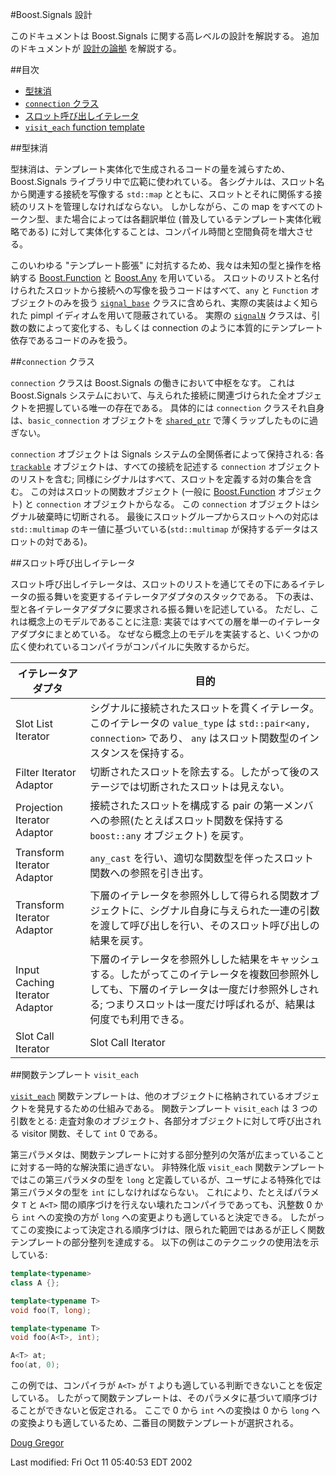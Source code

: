 #Boost.Signals 設計

このドキュメントは Boost.Signals に関する高レベルの設計を解説する。
追加のドキュメントが [設計の論拠](design_rationale.md) を解説する。

##目次

- [型抹消](#type_erasure)
- [`connection` クラス](#connection)
- [スロット呼び出しイテレータ](#slot_call_iterator)
- [`visit_each` function template](#visit_each)

##<a name="type_erasure">型抹消</a>

型抹消は、テンプレート実体化で生成されるコードの量を減らすため、Boost.Signals ライブラリ中で広範に使われている。
各シグナルは、スロット名から関連する接続を写像する `std::map` とともに、スロットとそれに関係する接続のリストを管理しなければならない。
しかしながら、この map をすべてのトークン型、また場合によっては各翻訳単位 (普及しているテンプレート実体化戦略である) に対して実体化することは、コンパイル時間と空間負荷を増大させる。

このいわゆる "テンプレート膨張" に対抗するため、我々は未知の型と操作を格納する [Boost.Function](../function.md) と [Boost.Any](http://www.boost.org/doc/libs/1_31_0/libs/any/index.html) を用いている。
スロットのリストと名付けられたスロットから接続への写像を扱うコードはすべて、`any` と `Function` オブジェクトのみを扱う [`signal_base`](http://www.boost.org/doc/libs/1_31_0/boost/signals/detail/signal_base.hpp) クラスに含められ、実際の実装はよく知られた pimpl イディオムを用いて隠蔽されている。
実際の [`signalN`](reference/signalN.md) クラスは、引数の数によって変化する、もしくは connection のように本質的にテンプレート依存であるコードのみを扱う。

##<a name="connection">`connection` クラス</a>

`connection` クラスは Boost.Signals の働きにおいて中枢をなす。
これは Boost.Signals システムにおいて、与えられた接続に関連づけられた全オブジェクトを把握している唯一の存在である。
具体的には `connection` クラスそれ自身は、`basic_connection` オブジェクトを [`shared_ptr`](../smart_ptr.md) で薄くラップしたものに過ぎない。

`connection` オブジェクトは Signals システムの全関係者によって保持される:
各 [`trackable`](reference/trackable.md) オブジェクトは、すべての接続を記述する `connection` オブジェクトのリストを含む;
同様にシグナルはすべて、スロットを定義する対の集合を含む。
この対はスロットの関数オブジェクト (一般に [Boost.Function](../function.md) オブジェクト) と `connection` オブジェクトからなる。
この `connection` オブジェクトはシグナル破棄時に切断される。
最後にスロットグループからスロットへの対応は `std::multimap` のキー値に基づいている(`std::multimap` が保持するデータはスロットの対である)。

##<a name="slot_call_iterator">スロット呼び出しイテレータ</a>

スロット呼び出しイテレータは、スロットのリストを通じてその下にあるイテレータの振る舞いを変更するイテレータアダプタのスタックである。
下の表は、型と各イテレータアダプタに要求される振る舞いを記述している。
ただし、これは概念上のモデルであることに注意:
実装ではすべての層を単一のイテレータアダプタにまとめている。
なぜなら概念上のモデルを実装すると、いくつかの広く使われているコンパイラがコンパイルに失敗するからだ。

| イテレータアダプタ | 目的 |
|--------------------|------|
| Slot List Iterator | シグナルに接続されたスロットを貫くイテレータ。このイテレータの `value_type` は `std::pair<any, connection>` であり、 `any` はスロット関数型のインスタンスを保持する。 |
| Filter Iterator Adaptor | 切断されたスロットを除去する。したがって後のステージでは切断されたスロットは見えない。 |
| Projection Iterator Adaptor | 接続されたスロットを構成する pair の第一メンバへの参照(たとえばスロット関数を保持する `boost::any` オブジェクト) を戻す。 |
| Transform Iterator Adaptor | `any_cast` を行い、適切な関数型を伴ったスロット関数への参照を引き出す。 |
| Transform Iterator Adaptor | 下層のイテレータを参照外しして得られる関数オブジェクトに、シグナル自身に与えられた一連の引数を渡して呼び出しを行い、そのスロット呼び出しの結果を戻す。 |
| Input Caching Iterator Adaptor | 下層のイテレータを参照外しした結果をキャッシュする。したがってこのイテレータを複数回参照外ししても、下層のイテレータは一度だけ参照外しされる; つまりスロットは一度だけ呼ばれるが、結果は何度でも利用できる。 |
| Slot Call Iterator | Slot Call Iterator |

##関数テンプレート <a name="visit_each">`visit_each`</a>

[`visit_each`](reference/visit_each.md) 関数テンプレートは、他のオブジェクトに格納されているオブジェクトを発見するための仕組みである。
関数テンプレート `visit_each` は 3 つの引数をとる:
走査対象のオブジェクト、各部分オブジェクトに対して呼び出される visitor 関数、そして `int` 0 である。

第三パラメタは、関数テンプレートに対する部分整列の欠落が広まっていることに対する一時的な解決策に過ぎない。
非特殊化版 `visit_each` 関数テンプレートではこの第三パラメタの型を `long` と定義しているが、ユーザによる特殊化では第三パラメタの型を `int` にしなければならない。
これにより、たとえばパラメタ `T` と `A<T>` 間の順序づけを行えない壊れたコンパイラであっても、汎整数 0 から `int` への変換の方が `long` への変更よりも適していると決定できる。
したがってこの変換によって決定される順序づけは、限られた範囲ではあるが正しく関数テンプレートの部分整列を達成する。
以下の例はこのテクニックの使用法を示している:

```cpp
template<typename>
class A {};

template<typename T>
void foo(T, long);

template<typename T>
void foo(A<T>, int);

A<T> at;
foo(at, 0);
```

この例では、コンパイラが `A<T>` が `T` よりも適している判断できないことを仮定している。
したがって関数テンプレートは、そのパラメタに基づいて順序づけることができないと仮定される。
ここで 0 から `int` への変換は 0 から `long` への変換よりも適しているため、二番目の関数テンプレートが選択される。

[Doug Gregor](http://www.cs.rpi.edu/~gregod)

Last modified: Fri Oct 11 05:40:53 EDT 2002

